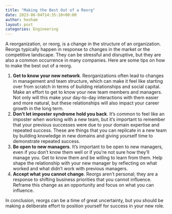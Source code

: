 ```yaml
---
title: "Making the Best Out of a Reorg"
date: 2023-06-04T14:35:10+00:00
author: hesham
layout: post
categories: Engineering
---
```


A reorganization, or reorg, is a change in the structure of an organization. Reorgs typically happen in response to changes in the market or the competitive landscape. They can be stressful and disruptive, but they are also a common occurrence in many companies. Here are some tips on how to make the best out of a reorg.

1. **Get to know your new network**. Reorganizations often lead to changes in management and team structure, which can make it feel like starting over from scratch in terms of building relationships and social capital. Make an effort to get to know your new team members and managers. Not only will this make your day-to-day interactions with them easier and more natural, but these relationships will also impact your career growth in the long term.
1. **Don’t let imposter syndrome hold you back**. It’s common to feel like an imposter when working with a new team, but it’s important to remember that your previous successes were due to your domain expertise and repeated success. These are things that you can replicate in a new team by building knowledge in new domains and giving yourself time to demonstrate repeated success.
1. **Be open to new managers**. It’s important to be open to new managers, even if you don’t know them well or if you’re not sure how they’ll manage you. Get to know them and be willing to learn from them. Help shape the relationship with your new manager by reflecting on what worked and what didn’t work with previous managers.
1. **Accept what you cannot change**. Reorgs aren’t personal; they are a response to shifting business priorities that you cannot influence. Reframe this change as an opportunity and focus on what you can influence.

In conclusion, reorgs can be a time of great uncertainty, but you should be making a deliberate effort to position yourself for success in your new role.
